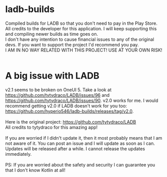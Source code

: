 # ladb-builds
Compiled builds for LADB so that you don't need to pay in the Play Store. <br>
All credits to the developer for this application. I will keep supporting this and compiling newer builds as time goes on. <br>
I don't have any intention to cause financial issues to any of the original devs. If you want to support the project I'd recommend you pay.<br>
I AM IN NO WAY RELATED WITH THIS PROJECT! USE AT YOUR OWN RISK! <br>
<br>
# A big issue with LADB
v2.1 seems to be broken on OneUI 5. Take a look at https://github.com/tytydraco/LADB/issues/96 and https://github.com/tytydraco/LADB/issues/90. v2.0 works for me. I would recommend getting v2.0 if LADB doesn't work for you too: https://github.com/hyperio546/ladb-builds/releases/tag/v2.0. <br><br>
Here is the original project: https://github.com/tytydraco/LADB <br>
All credits to tytydraco for this amazing app!
<br> <br>
If you are worried if I didn't update it, then it most probably means that I am not aware of it. You can post an issue and I will update as soon as I can. Updates will be released after a while. I cannot release the updates immediately. <br> <br>
PS: If you are worried about the safety and security I can guarantee you that I don't know Kotlin at all!
